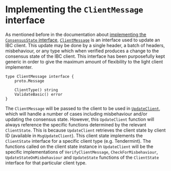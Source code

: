 <!--
order: 4
-->

# Implementing the `ClientMessage` interface

As mentioned before in the documentation about [implementing the `ConsensusState` interface](./consensus-state.md), [`ClientMessage`](https://github.com/cosmos/ibc-go/blob/main/modules/core/exported/client.go#L145) is an interface used to update an IBC client. This update may be done by a single header, a batch of headers, misbehaviour, or any type which when verified produces a change to the consensus state of the IBC client. This interface has been purposefully kept generic in order to give the maximum amount of flexibility to the light client implementer. 

```golang 
type ClientMessage interface {
	proto.Message

	ClientType() string
	ValidateBasic() error
}
```

The `ClientMessage` will be passed to the client to be used in [`UpdateClient`](https://github.com/cosmos/ibc-go/blob/57da75a70145409247e85365b64a4b2fc6ddad2f/modules/core/02-client/keeper/client.go#L53), which will handle a number of cases including misbehaviour and/or updating the consensus state. However, this `UpdateClient` function will always reference the specific functions determined by the relevant `ClientState`. This is because `UpdateClient` retrieves the client state by client ID (available in `MsgUpdateClient`). This client state implements the `ClientState` interface for a specific client type (e.g. Tendermint). The functions called on the client state instance in `UpdateClient` will be the specific implementations of `VerifyClientMessage`, `CheckForMisbehaviour`, `UpdateStateOnMisbehaviour` and `UpdateState` functions of the `ClientState` interface for that particular client type.